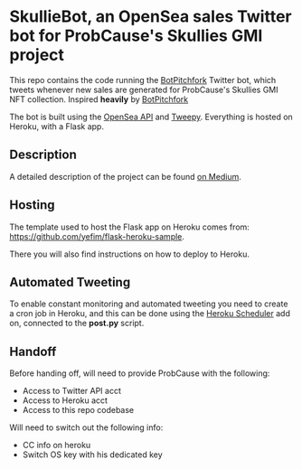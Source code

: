 # SkullieBot, an OpenSea sales Twitter bot for ProbCause's Skullies GMI project

This repo contains the code running the [BotPitchfork](https://twitter.com/BotPitchfork) Twitter bot, which tweets whenever new sales are generated for ProbCause's Skullies GMI NFT collection. Inspired **heavily** by [BotPitchfork](https://twitter.com/BotPitchfork)

The bot is built using the [OpenSea API](https://docs.opensea.io/reference) and [Tweepy](http://tweepy.org).
Everything is hosted on Heroku, with a Flask app.

## Description

A detailed description of the project can be found [on Medium](https://medium.com/analytics-vidhya/building-a-twitter-bot-with-any-data-using-dashblock-and-tweepy-fd2b9f7ff5fc).


## Hosting 

The template used to host the Flask app on Heroku comes from:
https://github.com/yefim/flask-heroku-sample.

There you will also find instructions on how to deploy to Heroku.

## Automated Tweeting
To enable constant monitoring and automated tweeting you need to create a cron job in Heroku, and this can be done using the [Heroku Scheduler](https://addons-sso.heroku.com/apps/d1734328-bd3f-484a-ac91-2e1aa2627c80/addons/1370e47f-2612-4cae-a639-19fc0527d03c) add on, connected to the **post.py** script.



## Handoff

Before handing off, will need to provide ProbCause with the following:
- Access to Twitter API acct
- Access to Heroku acct
- Access to this repo codebase

Will need to switch out the following info:
- CC info on heroku
- Switch OS key with his dedicated key

